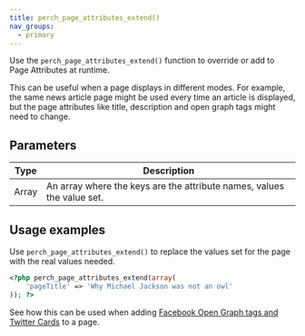 ```yaml
---
title: perch_page_attributes_extend()
nav_groups:
  - primary
---
```


Use the `perch_page_attributes_extend()` function to override or add to Page Attributes at runtime.

This can be useful when a page displays in different modes. For example, the same news article page might be used every time an article is displayed, but the page attributes like title, description and open graph tags might need to change.

## Parameters

| Type | Description |
|-|-|
| Array   | An array where the keys are the attribute names, values the value set. |



## Usage examples

Use `perch_page_attributes_extend()` to replace the values set for the page with the real values needed.

```php
<?php perch_page_attributes_extend(array(
    'pageTitle' => 'Why Michael Jackson was not an owl'
)); ?>
```

See how this can be used when adding [Facebook Open Graph tags and Twitter Cards](http://solutions.grabaperch.com/integrations/facebook-and-twitter-sharing) to a page.
